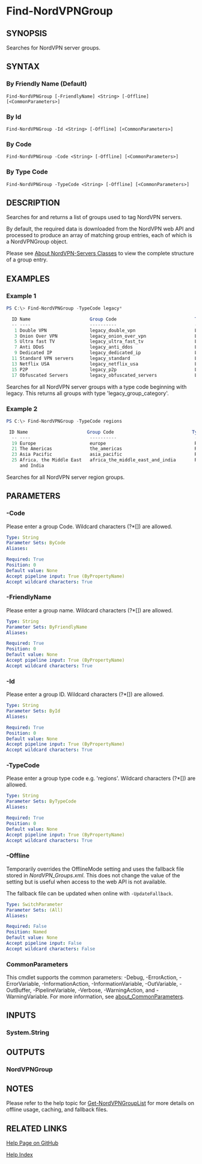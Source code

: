 ﻿# Find-NordVPNGroup

## SYNOPSIS
Searches for NordVPN server groups.

## SYNTAX

### By Friendly Name (Default)
```
Find-NordVPNGroup [-FriendlyName] <String> [-Offline] [<CommonParameters>]
```

### By Id
```
Find-NordVPNGroup -Id <String> [-Offline] [<CommonParameters>]
```

### By Code
```
Find-NordVPNGroup -Code <String> [-Offline] [<CommonParameters>]
```

### By Type Code
```
Find-NordVPNGroup -TypeCode <String> [-Offline] [<CommonParameters>]
```

## DESCRIPTION
Searches for and returns a list of groups used to tag NordVPN servers.

By default, the required data is downloaded from the NordVPN web API and
processed to produce an array of matching group entries, each of which is a
NordVPNGroup object.

Please see [About NordVPN-Servers Classes](./about_NordVPN-Servers_Classes.md)
to view the complete structure of a group entry.

## EXAMPLES

### Example 1
```powershell
PS C:\> Find-NordVPNGroup -TypeCode legacy*

  ID Name                      Group Code                             Type          Created     Updated
  -- ----                      ----------                             ----          -------     -------
   1 Double VPN                legacy_double_vpn                      Legacy      2017/06/13  2017/06/13
   3 Onion Over VPN            legacy_onion_over_vpn                  Legacy      2017/06/13  2017/11/06
   5 Ultra fast TV             legacy_ultra_fast_tv                   Legacy      2017/06/13  2017/06/13
   7 Anti DDoS                 legacy_anti_ddos                       Legacy      2017/06/13  2017/06/13
   9 Dedicated IP              legacy_dedicated_ip                    Legacy      2017/06/13  2018/08/22
  11 Standard VPN servers      legacy_standard                        Legacy      2017/06/13  2017/06/13
  13 Netflix USA               legacy_netflix_usa                     Legacy      2017/06/13  2017/06/13
  15 P2P                       legacy_p2p                             Legacy      2017/06/13  2017/06/13
  17 Obfuscated Servers        legacy_obfuscated_servers              Legacy      2017/06/13  2017/06/13
```

Searches for all NordVPN server groups with a type code beginning with legacy.
This returns all groups with type 'legacy_group_category'.

### Example 2
```powershell
PS C:\> Find-NordVPNGroup -TypeCode regions

 ID Name                      Group Code                             Type          Created     Updated
  -- ----                      ----------                             ----          -------     -------
  19 Europe                    europe                                 Regions     2017/10/27  2017/10/27
  21 The Americas              the_americas                           Regions     2017/10/27  2017/10/30
  23 Asia Pacific              asia_pacific                           Regions     2017/10/27  2017/10/30
  25 Africa, the Middle East   africa_the_middle_east_and_india       Regions     2017/10/27  2017/10/30
     and India
```

Searches for all NordVPN server region groups.

## PARAMETERS

### -Code
Please enter a group Code.
Wildcard characters (?*\[\]) are allowed.

```yaml
Type: String
Parameter Sets: ByCode
Aliases:

Required: True
Position: 0
Default value: None
Accept pipeline input: True (ByPropertyName)
Accept wildcard characters: True
```

### -FriendlyName
Please enter a group name.
Wildcard characters (?*\[\]) are allowed.

```yaml
Type: String
Parameter Sets: ByFriendlyName
Aliases:

Required: True
Position: 0
Default value: None
Accept pipeline input: True (ByPropertyName)
Accept wildcard characters: True
```

### -Id
Please enter a group ID.
Wildcard characters (?*\[\]) are allowed.

```yaml
Type: String
Parameter Sets: ById
Aliases:

Required: True
Position: 0
Default value: None
Accept pipeline input: True (ByPropertyName)
Accept wildcard characters: True
```

### -TypeCode
Please enter a group type code e.g. 'regions'.
Wildcard characters (?*\[\]) are allowed.

```yaml
Type: String
Parameter Sets: ByTypeCode
Aliases:

Required: True
Position: 0
Default value: None
Accept pipeline input: True (ByPropertyName)
Accept wildcard characters: True
```

### -Offline
Temporarily overrides the OfflineMode setting and uses the fallback file stored
in *NordVPN_Groups.xml*. This does not change the value of the setting but is
useful when access to the web API is not available.

The fallback file can be updated when online with `-UpdateFallback`.

```yaml
Type: SwitchParameter
Parameter Sets: (All)
Aliases:

Required: False
Position: Named
Default value: None
Accept pipeline input: False
Accept wildcard characters: False
```

### CommonParameters
This cmdlet supports the common parameters: -Debug, -ErrorAction, -ErrorVariable, -InformationAction, -InformationVariable, -OutVariable, -OutBuffer, -PipelineVariable, -Verbose, -WarningAction, and -WarningVariable. For more information, see [about_CommonParameters](http://go.microsoft.com/fwlink/?LinkID=113216).

## INPUTS

### System.String

## OUTPUTS

### NordVPNGroup

## NOTES

Please refer to the help topic for [Get-NordVPNGroupList](./Get-NordVPNGroupList.md)
for more details on offline usage, caching, and fallback files.

## RELATED LINKS

[Help Page on GitHub](https://github.com/TheFreeman193/NordVPN-Servers/blob/master/docs/Find-NordVPNGroup.md)

[Help Index](./INDEX.md)
